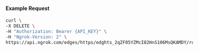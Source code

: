 <!-- Code generated for API Clients. DO NOT EDIT. -->

#### Example Request

```bash
curl \
-X DELETE \
-H "Authorization: Bearer {API_KEY}" \
-H "Ngrok-Version: 2" \
https://api.ngrok.com/edges/https/edghts_2qZF05YZMcI82HnS106MsQKAMDY/routes/edghtsrt_2qZF04Xxilx0CGnfC8qAfFEoAab/oidc
```
